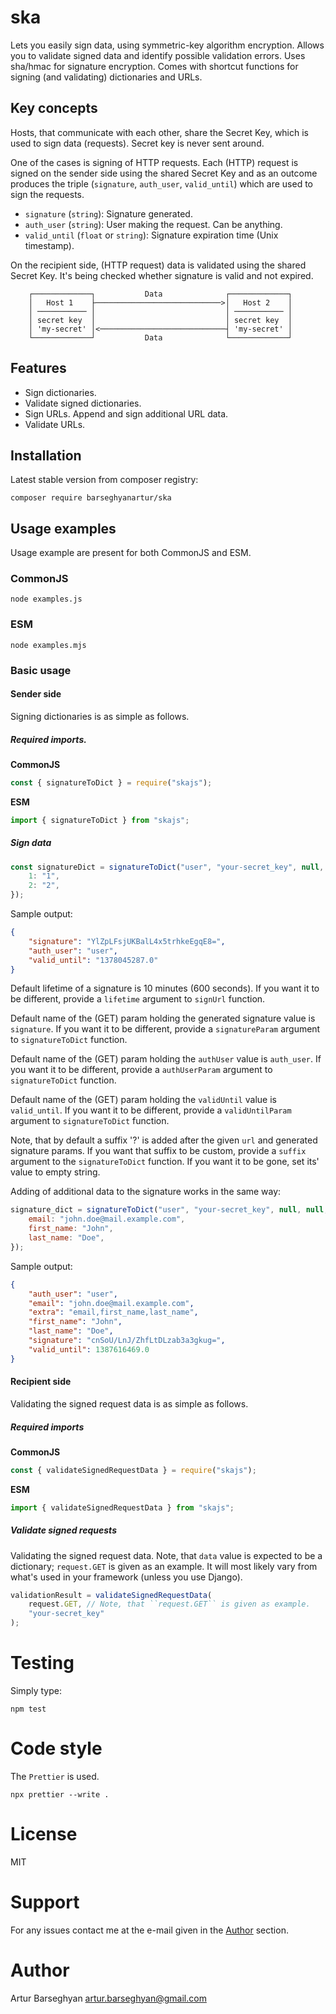 # ska

Lets you easily sign data, using symmetric-key algorithm encryption. Allows
you to validate signed data and identify possible validation errors. Uses
sha/hmac for signature encryption. Comes with shortcut functions for signing (and
validating) dictionaries and URLs.

## Key concepts

Hosts, that communicate with each other, share the Secret Key, which is used
to sign data (requests). Secret key is never sent around.

One of the cases is signing of HTTP requests. Each (HTTP) request is signed
on the sender side using the shared Secret Key and as an outcome produces the
triple (`signature`, `auth_user`, `valid_until`) which are used to sign
the requests.

-   `signature` (`string`): Signature generated.
-   `auth_user` (`string`): User making the request. Can be anything.
-   `valid_until` (`float` or `string`): Signature expiration time (Unix timestamp).

On the recipient side, (HTTP request) data is validated using the shared
Secret Key. It's being checked whether signature is valid and not expired.

```
    ┌─────────────┐           Data              ┌─────────────┐
    │   Host 1    ├────────────────────────────>│   Host 2    │
    │ ─────────── │                             │ ─────────── │
    │ secret key  │                             │ secret key  │
    │ 'my-secret' │<────────────────────────────┤ 'my-secret' │
    └─────────────┘           Data              └─────────────┘
```

## Features

-   Sign dictionaries.
-   Validate signed dictionaries.
-   Sign URLs. Append and sign additional URL data.
-   Validate URLs.

## Installation

Latest stable version from composer registry:

```shell
composer require barseghyanartur/ska
```

## Usage examples

Usage example are present for both CommonJS and ESM.

### CommonJS

```shell
node examples.js
```

### ESM

```shell
node examples.mjs
```

### Basic usage

#### Sender side

Signing dictionaries is as simple as follows.

##### Required imports.

**CommonJS**

```javascript
const { signatureToDict } = require("skajs");
```

**ESM**

```javascript
import { signatureToDict } from "skajs";
```

##### Sign data

```javascript
const signatureDict = signatureToDict("user", "your-secret_key", null, null, {
    1: "1",
    2: "2",
});
```

Sample output:

```json
{
    "signature": "YlZpLFsjUKBalL4x5trhkeEgqE8=",
    "auth_user": "user",
    "valid_until": "1378045287.0"
}
```

Default lifetime of a signature is 10 minutes (600 seconds). If you want it
to be different, provide a `lifetime` argument to `signUrl` function.

Default name of the (GET) param holding the generated signature value
is `signature`. If you want it to be different, provide a `signatureParam`
argument to `signatureToDict` function.

Default name of the (GET) param holding the `authUser` value is
`auth_user`. If you want it to be different, provide a `authUserParam`
argument to `signatureToDict` function.

Default name of the (GET) param holding the `validUntil` value is
`valid_until`. If you want it to be different, provide a `validUntilParam`
argument to `signatureToDict` function.

Note, that by default a suffix '?' is added after the given `url` and
generated signature params. If you want that suffix to be custom, provide a
`suffix` argument to the `signatureToDict` function. If you want it to be gone,
set its' value to empty string.

Adding of additional data to the signature works in the same way:

```javascript
signature_dict = signatureToDict("user", "your-secret_key", null, null, {
    email: "john.doe@mail.example.com",
    first_name: "John",
    last_name: "Doe",
});
```

Sample output:

```json
{
    "auth_user": "user",
    "email": "john.doe@mail.example.com",
    "extra": "email,first_name,last_name",
    "first_name": "John",
    "last_name": "Doe",
    "signature": "cnSoU/LnJ/ZhfLtDLzab3a3gkug=",
    "valid_until": 1387616469.0
}
```

#### Recipient side

Validating the signed request data is as simple as follows.

##### Required imports

**CommonJS**

```javascript
const { validateSignedRequestData } = require("skajs");
```

**ESM**

```javascript
import { validateSignedRequestData } from "skajs";
```

##### Validate signed requests

Validating the signed request data. Note, that `data` value is expected to
be a dictionary; `request.GET` is given as an example. It will most likely
vary from what's used in your framework (unless you use Django).

```javascript
validationResult = validateSignedRequestData(
    request.GET, // Note, that ``request.GET`` is given as example.
    "your-secret_key"
);
```

# Testing

Simply type:

```shell
npm test
```

# Code style

The `Prettier` is used.

```shell
npx prettier --write .
```

# License

MIT

# Support

For any issues contact me at the e-mail given in the [Author](#Author) section.

# Author

Artur Barseghyan <artur.barseghyan@gmail.com>
